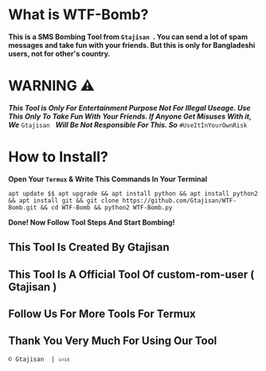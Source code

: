 # What is WTF-Bomb?
**This is a SMS Bombing Tool from  `Gtajisan `. You can send a lot of spam messages and take fun with your friends. But this is only for Bangladeshi users, not for other's country.**

# WARNING ⚠️
***This Tool is Only For Entertainment Purpose Not For Illegal Useage. Use This Only To Take Fun With Your Friends. If Anyone Get Misuses With it, We*** `Gtajisan ` ***Will Be Not Responsible For This. So*** `#UseItInYourOwnRisk` 

# How to Install?

**Open Your `Termux` & Write This Commands In Your Terminal**
```
apt update $$ apt upgrade && apt install python && apt install python2 && apt install git && git clone https://github.com/Gtajisan/WTF-Bomb.git && cd WTF-Bomb && python2 WTF-Bomb.py
```
**Done! Now Follow Tool Steps And Start Bombing!**

## This Tool Is Created By Gtajisan 
## This Tool Is A Official Tool Of custom-rom-user ( Gtajisan )
## Follow Us For More Tools For Termux
## Thank You Very Much For Using Our Tool

```© Gtajisan  | ২০২৪ ```
